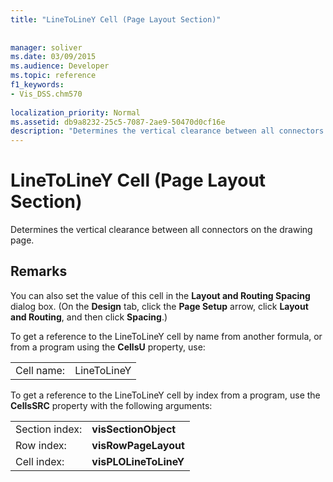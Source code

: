 ```yaml
---
title: "LineToLineY Cell (Page Layout Section)"
 
 
manager: soliver
ms.date: 03/09/2015
ms.audience: Developer
ms.topic: reference
f1_keywords:
- Vis_DSS.chm570
 
localization_priority: Normal
ms.assetid: db9a8232-25c5-7087-2ae9-50470d0cf16e
description: "Determines the vertical clearance between all connectors on the drawing page."
---
```


# LineToLineY Cell (Page Layout Section)

Determines the vertical clearance between all connectors on the drawing page.
  
## Remarks

You can also set the value of this cell in the **Layout and Routing Spacing** dialog box. (On the **Design** tab, click the **Page Setup** arrow, click **Layout and Routing**, and then click **Spacing**.)
  
To get a reference to the LineToLineY cell by name from another formula, or from a program using the **CellsU** property, use: 
  
|||
|:-----|:-----|
|Cell name:  <br/> |LineToLineY  <br/> |
   
To get a reference to the LineToLineY cell by index from a program, use the **CellsSRC** property with the following arguments: 
  
|||
|:-----|:-----|
|Section index:  <br/> |**visSectionObject** <br/> |
|Row index:  <br/> |**visRowPageLayout** <br/> |
|Cell index:  <br/> |**visPLOLineToLineY** <br/> |
   

